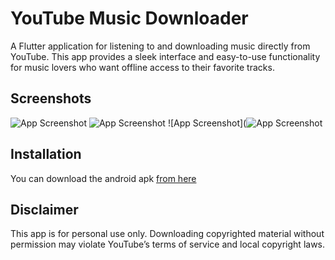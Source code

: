 
# YouTube Music Downloader

A Flutter application for listening to and downloading music directly from YouTube. This app provides a sleek interface and easy-to-use functionality for music lovers who want offline access to their favorite tracks.

## Screenshots
![App Screenshot](https://i.imgur.com/VHgM9Z9.jpeg)
![App Screenshot](https://i.imgur.com/2XJlQKw.jpeg)
![App Screenshot](![App Screenshot](https://i.imgur.com/2XJlQKw.jpeg)


## Installation

You can download the android apk [from here](https://drive.google.com/file/d/18MDfc4YJQjRobCj55qkxayMGIJrMzIUc/view?usp=sharing)

## Disclaimer

This app is for personal use only. Downloading copyrighted material without permission may violate YouTube’s terms of service and local copyright laws.

